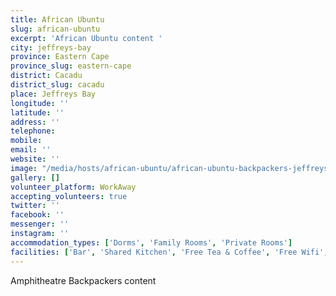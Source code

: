 ```yaml
---
title: African Ubuntu
slug: african-ubuntu
excerpt: 'African Ubuntu content '
city: jeffreys-bay
province: Eastern Cape
province_slug: eastern-cape
district: Cacadu
district_slug: cacadu
place: Jeffreys Bay
longitude: ''
latitude: ''
address: ''
telephone: 
mobile: 
email: ''
website: ''
image: "/media/hosts/african-ubuntu/african-ubuntu-backpackers-jeffreys-bay.jpg"
gallery: []
volunteer_platform: WorkAway
accepting_volunteers: true
twitter: ''
facebook: ''
messenger: ''
instagram: ''
accommodation_types: ['Dorms', 'Family Rooms', 'Private Rooms']
facilities: ['Bar', 'Shared Kitchen', 'Free Tea & Coffee', 'Free Wifi', 'Free Parking', 'Paid Breakfast', 'Pool Table']
---
```

Amphitheatre Backpackers content